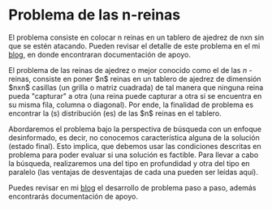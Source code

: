 # Problema de las n-reinas

El problema consiste en colocar n reinas en un tablero de ajedrez de nxn sin que se estén atacando. Pueden revisar el detalle de este problema en el mi [blog](<https://dfranzani.netlify.app/posts/2021-09-19-busqueda/>), en donde encontraran documentación de apoyo.

El problema de las reinas de ajedrez o mejor conocido como el de las $n$ - reinas, consiste en poner \$n\$ reinas en un tablero de ajedrez de dimensión \$nxn\$ casillas (un grilla o matriz cuadrada) de tal manera que ninguna reina pueda "capturar" a otra (una reina puede capturar a otra si se encuentra en su misma fila, columna o diagonal). Por ende, la finalidad de problema es encontrar la (s) distribución (es) de las \$n\$ reinas en el tablero.

Abordaremos el problema bajo la perspectiva de búsqueda con un enfoque desinformado, es decir, no conocemos característica alguna de la solución (estado final). Esto implica, que debemos usar las condiciones descritas en problema para poder evaluar si una solución es factible. Para llevar a cabo la búsqueda, realizaremos una del tipo en profundidad y otra del tipo en paralelo (las ventajas de desventajas de cada una pueden ser leídas aquí).

Puedes revisar en mi [blog](<https://dfranzani.netlify.app/posts/2021-09-19-busqueda/>) el desarrollo de problema paso a paso, además encontrarás documentación de apoyo.
